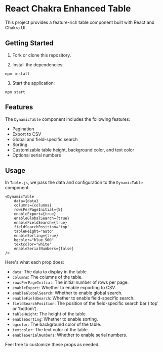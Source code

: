 # React Chakra Enhanced Table

This project provides a feature-rich table component built with React and Chakra UI.

## Getting Started

1. Fork or clone this repository.

2. Install the dependencies:

```npm install```

3. Start the application:

```npm start```


## Features

The `DynamicTable` component includes the following features:

- Pagination
- Export to CSV
- Global and field-specific search
- Sorting
- Customizable table height, background color, and text color
- Optional serial numbers


## Usage

In `Table.js`, we pass the data and configuration to the `DynamicTable` component:

```
<DynamicTable
    data={data}
    columns={columns}
    rowsPerPageInitial={5}
    enableExport={true}
    enableGlobalSearch={true}
    enableFieldSearch={true}
    fieldSearchPosition='top'
    tableHeight="auto"
    enableSorting={true}
    bgcolor="blue.500"
    textcolor="white"
    enableSerialNumbers={false}
/>
```

Here's what each prop does:

- `data`: The data to display in the table.
- `columns`: The columns of the table.
- `rowsPerPageInitial`: The initial number of rows per page.
- `enableExport`: Whether to enable exporting to CSV.
- `enableGlobalSearch`: Whether to enable global search.
- `enableFieldSearch`: Whether to enable field-specific search.
- `fieldSearchPosition`: The position of the field-specific search bar ('top' or 'bottom').
- `tableHeight`: The height of the table.
- `enableSorting`: Whether to enable sorting.
- `bgcolor`: The background color of the table.
- `textcolor`: The text color of the table.
- `enableSerialNumbers`: Whether to enable serial numbers.

Feel free to customize these props as needed.
